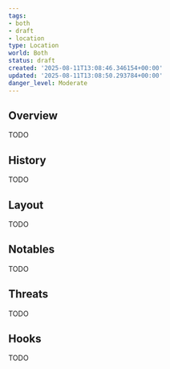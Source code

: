 ```yaml
---
tags:
- both
- draft
- location
type: Location
world: Both
status: draft
created: '2025-08-11T13:08:46.346154+00:00'
updated: '2025-08-11T13:08:50.293784+00:00'
danger_level: Moderate
---
```



## Overview

TODO
## History

TODO
## Layout

TODO
## Notables

TODO
## Threats

TODO
## Hooks

TODO
